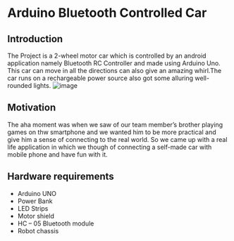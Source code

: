 # Arduino Bluetooth Controlled Car  
## Introduction
The Project is a 2-wheel motor car which is controlled by an android application namely Bluetooth RC Controller and made using Arduino Uno. This car can move in all the directions can also give an amazing whirl.The car runs on a rechargeable power source also got some alluring well-rounded lights. 
![image](https://user-images.githubusercontent.com/79688020/114797248-fc8cdf80-9d4f-11eb-8197-2efbf341d746.png)

## Motivation
The aha moment was when we saw of our team member’s  brother playing games on thw smartphone and we wanted him to be more practical and give him a sense of connecting to the real world. So we came up with a real life application in which we though of connecting a self-made car with mobile phone and have fun with it.
## Hardware requirements
-	Arduino UNO
-	Power Bank
-	LED Strips
-	Motor shield
-	HC – 05 Bluetooth module
-	Robot chassis

